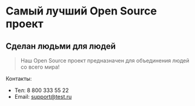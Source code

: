 # Самый лучший Open Source проект

## Сделан людьми для людей

> Наш Open Source проект предназначен для объединения людей со всего мира!

Контакты: 
- Тел: 8 800 333 55 22
- Email: support@test.ru
